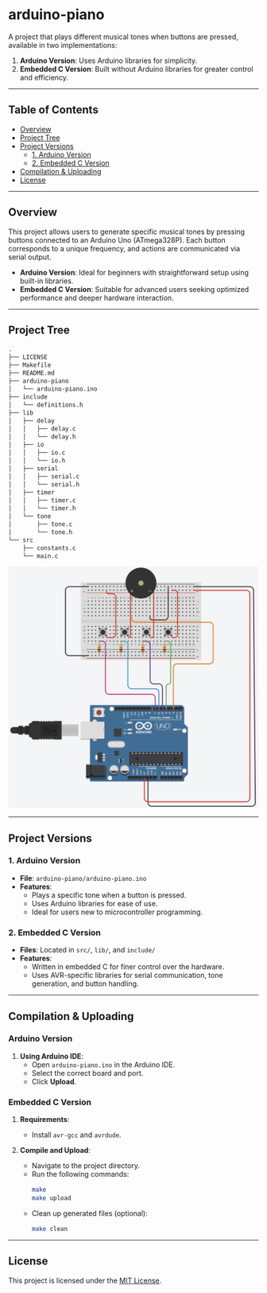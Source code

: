 # arduino-piano

A project that plays different musical tones when buttons are pressed, available in two implementations:

1. **Arduino Version**: Uses Arduino libraries for simplicity.
2. **Embedded C Version**: Built without Arduino libraries for greater control and efficiency.

---

## Table of Contents

- [Overview](#overview)
- [Project Tree](#project-tree)
- [Project Versions](#project-versions)
  - [1. Arduino Version](#1-arduino-version)
  - [2. Embedded C Version](#2-embedded-c-version)
- [Compilation & Uploading](#compilation--uploading)
- [License](#license)

---

## Overview

This project allows users to generate specific musical tones by pressing buttons connected to an Arduino Uno (ATmega328P). Each button corresponds to a unique frequency, and actions are communicated via serial output.

- **Arduino Version**: Ideal for beginners with straightforward setup using built-in libraries.
- **Embedded C Version**: Suitable for advanced users seeking optimized performance and deeper hardware interaction.

---

## Project Tree

```
.
├── LICENSE
├── Makefile
├── README.md
├── arduino-piano
│   └── arduino-piano.ino
├── include
│   └── definitions.h
├── lib
│   ├── delay
│   │   ├── delay.c
│   │   └── delay.h
│   ├── io
│   │   ├── io.c
│   │   └── io.h
│   ├── serial
│   │   ├── serial.c
│   │   └── serial.h
│   ├── timer
│   │   ├── timer.c
│   │   └── timer.h
│   └── tone
│       ├── tone.c
│       └── tone.h
└── src
    ├── constants.c
    └── main.c
```

![Hardware Setup](setup.png)

---

## Project Versions

### 1. Arduino Version

- **File**: `arduino-piano/arduino-piano.ino`
- **Features**:
  - Plays a specific tone when a button is pressed.
  - Uses Arduino libraries for ease of use.
  - Ideal for users new to microcontroller programming.

### 2. Embedded C Version

- **Files**: Located in `src/`, `lib/`, and `include/`
- **Features**:
  - Written in embedded C for finer control over the hardware.
  - Uses AVR-specific libraries for serial communication, tone generation, and button handling.


---

## Compilation & Uploading

### Arduino Version

1. **Using Arduino IDE**:
   - Open `arduino-piano.ino` in the Arduino IDE.
   - Select the correct board and port.
   - Click **Upload**.

### Embedded C Version

1. **Requirements**:
   - Install `avr-gcc` and `avrdude`.

2. **Compile and Upload**:
   - Navigate to the project directory.
   - Run the following commands:
     ```sh
     make
     make upload
     ```
   - Clean up generated files (optional):
     ```sh
     make clean
     ```

---

## License

This project is licensed under the [MIT License](LICENSE).
